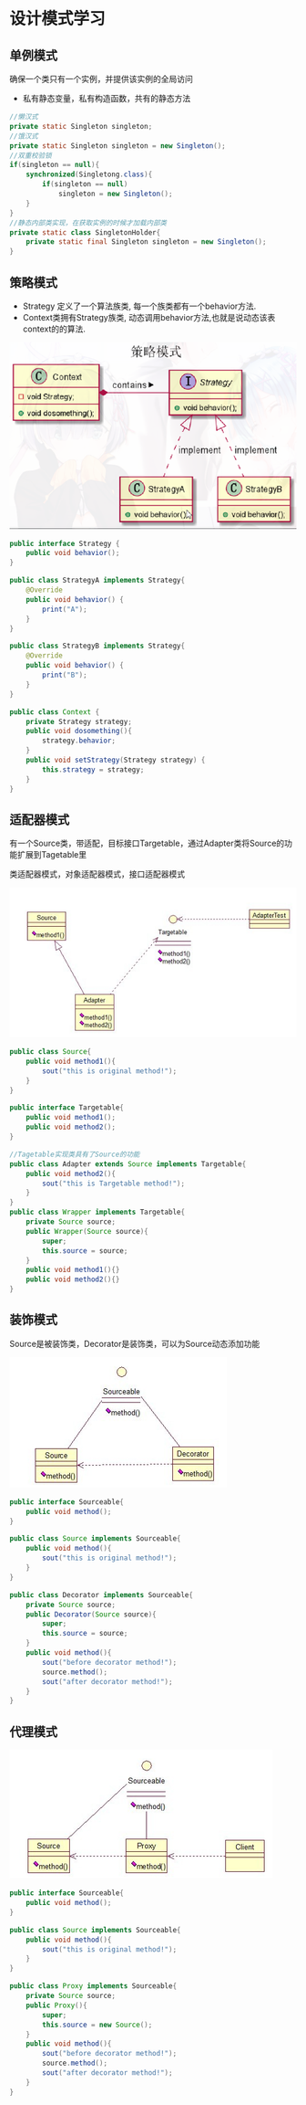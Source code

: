 # 设计模式学习

## 单例模式

确保一个类只有一个实例，并提供该实例的全局访问

- 私有静态变量，私有构造函数，共有的静态方法

```java
//懒汉式
private static Singleton singleton;
//饿汉式
private static Singleton singleton = new Singleton();
//双重校验锁
if(singleton == null){
    synchronized(Singletong.class){
        if(singleton == null)
            singleton = new Singleton();
    }
}
//静态内部类实现，在获取实例的时候才加载内部类
private static class SingletonHolder{
    private static final Singleton singleton = new Singleton();
}
```

## 策略模式

- Strategy 定义了一个算法族类, 每一个族类都有一个behavior方法.
- Context类拥有Strategy族类, 动态调用behavior方法,也就是说动态该表context的的算法.

![152860316788](assets/152860316788.png)

```java
public interface Strategy {
    public void behavior();
}
```

```java
public class StrategyA implements Strategy{
    @Override
    public void behavior() {
        print("A");
    }
}
```

```java
public class StrategyB implements Strategy{
    @Override
    public void behavior() {
        print("B");
    }
}
```

```java
public class Context {
    private Strategy strategy;
    public void dosomething(){
        strategy.behavior;
    }
    public void setStrategy(Strategy strategy) {
        this.strategy = strategy;
    }
}
```

## 适配器模式

有一个Source类，带适配，目标接口Targetable，通过Adapter类将Source的功能扩展到Tagetable里

类适配器模式，对象适配器模式，接口适配器模式

![img](assets/6b2d13aa-7cc7-3e98-9764-bdcb2c64f795.jpg) 

```java
public class Source{
    public void method1(){
        sout("this is original method!");
    }
}
```

```java
public interface Targetable{
    public void method1();
    public void method2();
}
```

```java
//Tagetable实现类具有了Source的功能
public class Adapter extends Source implements Targetable{
    public void method2(){
        sout("this is Targetable method!");
    }
}
public class Wrapper implements Targetable{
    private Source source;
    public Wrapper(Source source){
        super;
        this.source = source;
    }
    public void method1(){}
    public void method2(){}
}
```

## 装饰模式

Source是被装饰类，Decorator是装饰类，可以为Source动态添加功能

![img](assets/e1b8b6a3-0150-31ae-8f77-7c3d888b6f80.jpg) 

```java
public interface Sourceable{
    public void method();
}
```

```java
public class Source implements Sourceable{
    public void method(){
        sout("this is original method!");
    }
}
```

```java
public class Decorator implements Sourceable{
    private Source source;
    public Decorator(Source source){
        super;
        this.source = source;
    }
    public void method(){
        sout("before decorator method!");
        source.method();
        sout("after decorator method!");
    }
}
```

## 代理模式

![img](assets/ea094ad9-efc5-337d-a8e8-ce9223511144.jpg) 

```java
public interface Sourceable{
    public void method();
}
```

```java
public class Source implements Sourceable{
    public void method(){
        sout("this is original method!");
    }
}
```

```java
public class Proxy implements Sourceable{
    private Source source;
    public Proxy(){
        super;
        this.source = new Source();
    }
    public void method(){
        sout("before decorator method!");
        source.method();
        sout("after decorator method!");
    }
}
```
